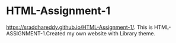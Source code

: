 # HTML-Assignment-1
https://sraddhareddy.github.io/HTML-Assignment-1/.
This is HTML-ASSIGNMENT-1.Created my own website with Library theme.
